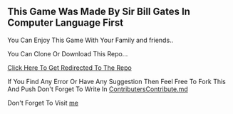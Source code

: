 
## This Game Was Made By Sir Bill Gates In Computer Language First

You Can Enjoy This Game With Your Family and friends..

You Can Clone Or Download This Repo...

[Click Here To Get Redirected To The Repo](https://www.github.com/TAGISWILD/TicTacToe)

If You Find Any Error Or Have Any Suggestion Then Feel Free To Fork This And Push
Don't Forget To Write In [ContributersContribute.md](/ContributersContribute.md)

Don't Forget To Visit [me](https://www.github.com/TAGISWILD)
